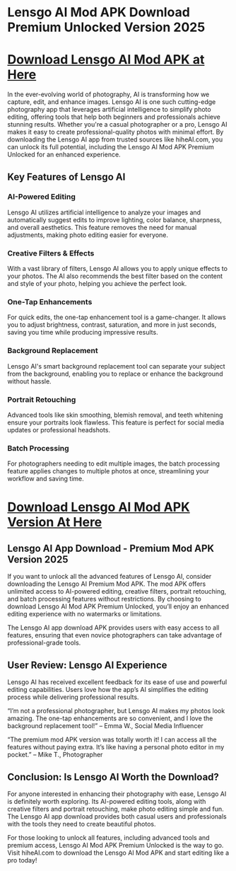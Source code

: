 # Lensgo AI Mod APK Download Premium Unlocked Version 2025

# [Download Lensgo AI Mod APK at Here](https://hiheai.com/lensgo-ai/)

In the ever-evolving world of photography, AI is transforming how we capture, edit, and enhance images. Lensgo AI is one such cutting-edge photography app that leverages artificial intelligence to simplify photo editing, offering tools that help both beginners and professionals achieve stunning results. Whether you're a casual photographer or a pro, Lensgo AI makes it easy to create professional-quality photos with minimal effort. By downloading the Lensgo AI app from trusted sources like hiheAI.com, you can unlock its full potential, including the Lensgo AI Mod APK Premium Unlocked for an enhanced experience.


## Key Features of Lensgo AI

### AI-Powered Editing
Lensgo AI utilizes artificial intelligence to analyze your images and automatically suggest edits to improve lighting, color balance, sharpness, and overall aesthetics. This feature removes the need for manual adjustments, making photo editing easier for everyone.

### Creative Filters & Effects
With a vast library of filters, Lensgo AI allows you to apply unique effects to your photos. The AI also recommends the best filter based on the content and style of your photo, helping you achieve the perfect look.

### One-Tap Enhancements
For quick edits, the one-tap enhancement tool is a game-changer. It allows you to adjust brightness, contrast, saturation, and more in just seconds, saving you time while producing impressive results.

### Background Replacement
Lensgo AI's smart background replacement tool can separate your subject from the background, enabling you to replace or enhance the background without hassle.

### Portrait Retouching
Advanced tools like skin smoothing, blemish removal, and teeth whitening ensure your portraits look flawless. This feature is perfect for social media updates or professional headshots.

### Batch Processing
For photographers needing to edit multiple images, the batch processing feature applies changes to multiple photos at once, streamlining your workflow and saving time.

# [Download Lensgo AI Mod APK Version At Here](https://hiheai.com/lensgo-ai/)

## Lensgo AI App Download - Premium Mod APK Version 2025
If you want to unlock all the advanced features of Lensgo AI, consider downloading the Lensgo AI Premium Mod APK. The mod APK offers unlimited access to AI-powered editing, creative filters, portrait retouching, and batch processing features without restrictions. By choosing to download Lensgo AI Mod APK Premium Unlocked, you’ll enjoy an enhanced editing experience with no watermarks or limitations.

The Lensgo AI app download APK provides users with easy access to all features, ensuring that even novice photographers can take advantage of professional-grade tools.

## User Review: Lensgo AI Experience
Lensgo AI has received excellent feedback for its ease of use and powerful editing capabilities. Users love how the app’s AI simplifies the editing process while delivering professional results.

“I’m not a professional photographer, but Lensgo AI makes my photos look amazing. The one-tap enhancements are so convenient, and I love the background replacement tool!” – Emma W., Social Media Influencer

“The premium mod APK version was totally worth it! I can access all the features without paying extra. It’s like having a personal photo editor in my pocket.” – Mike T., Photographer

## Conclusion: Is Lensgo AI Worth the Download?
For anyone interested in enhancing their photography with ease, Lensgo AI is definitely worth exploring. Its AI-powered editing tools, along with creative filters and portrait retouching, make photo editing simple and fun. The Lensgo AI app download provides both casual users and professionals with the tools they need to create beautiful photos.

For those looking to unlock all features, including advanced tools and premium access, Lensgo AI Mod APK Premium Unlocked is the way to go. Visit hiheAI.com to download the Lensgo AI Mod APK and start editing like a pro today!
